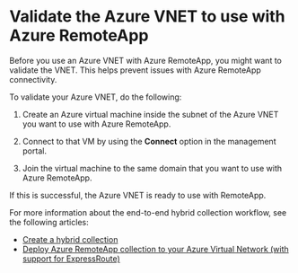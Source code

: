 
<properties
    pageTitle="Validate the Azure VNET to use with Azure RemoteApp"
    description="Learn how to make sure your Azure VNET is ready to use with Azure RemoteApp"
    services="remoteapp"
    solutions="" documentationCenter=""
    authors="lizap"
    manager="mbaldwin" />

<tags
    ms.service="remoteapp"
    ms.workload="compute"
    ms.tgt_pltfrm="na"
    ms.devlang="na"
    ms.topic="article"
    ms.date="06/02/2015"
    ms.author="elizapo" />



# Validate the Azure VNET to use with Azure RemoteApp

Before you use an Azure VNET with Azure RemoteApp, you might want to validate the VNET. This helps prevent issues with Azure RemoteApp connectivity.

To validate your Azure VNET, do the following:

1. Create an Azure virtual machine inside the subnet of the Azure VNET you want to use with Azure RemoteApp.

2. Connect to that VM by using the **Connect** option in the management portal.
3. Join the virtual machine to the same domain that you want to use with Azure RemoteApp.

If this is successful, the Azure VNET is ready to use with RemoteApp.

For more information about the end-to-end hybrid collection workflow, see the following articles:

- [Create a hybrid collection](remoteapp-create-hybrid-deployment.md)
- [Deploy Azure RemoteApp collection to your Azure Virtual Network (with support for ExpressRoute)](http://blogs.msdn.com/b/rds/archive/2015/04/23/deploy-azure-remoteapp-collection-to-your-azure-virtual-network-with-support-for-expressroute.aspx)
 